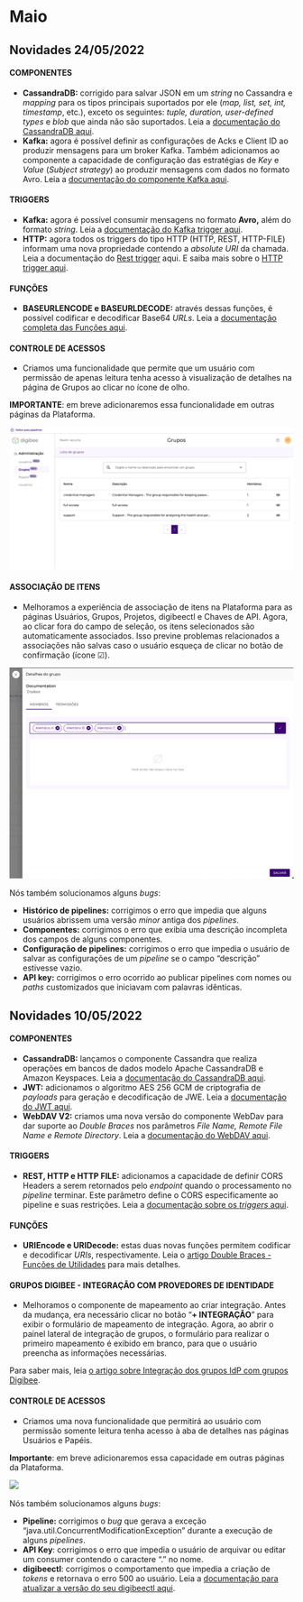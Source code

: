 # Maio

## Novidades 24/05/2022

#### **COMPONENTES**

* **CassandraDB:** corrigido para salvar JSON em um _string_ no Cassandra e _mapping_ para os tipos principais suportados por ele (_map, list, set, int, timestamp_, etc.), exceto os seguintes: _tuple, duration, user-defined types_ e _blob_ que ainda não são suportados. Leia a [documentação do CassandraDB aqui](../../components/structured-data/cassandra-db.md).
* **Kafka:** agora é possível definir as configurações de Acks e Client ID ao produzir mensagens para um broker Kafka. Também adicionamos ao componente a capacidade de configuração das estratégias de _Key_ e _Value_ (_Subject strategy_) ao produzir mensagens com dados no formato Avro. Leia a [documentação do componente Kafka aqui](../../components/queues-and-messaging/kafka.md).

#### **TRIGGERS**

* **Kafka:** agora é possível consumir mensagens no formato **Avro,** além do formato _string_. Leia a [documentação do Kafka trigger aqui](../../components/triggers/kafka-trigger.md).
* **HTTP:** agora todos os triggers do tipo HTTP (HTTP, REST, HTTP-FILE) informam uma nova propriedade contendo a _absolute URI_ da chamada. Leia a documentação do [Rest trigger](../../components/triggers/rest-trigger.md) aqui. E saiba mais sobre o [HTTP trigger aqui](../../components/triggers/http-trigger.md).

#### **FUNÇÕES**

* **BASEURLENCODE e BASEURLDECODE:** através dessas funções, é possível codificar e decodificar Base64 _URLs_. Leia a [documentação completa das Funções aqui](../../build/double-braces/funcoes-double-braces/double-braces-funcoes-de-utilidades.md).

#### **CONTROLE DE ACESSOS**

* Criamos uma funcionalidade que permite que um usuário com permissão de apenas leitura tenha acesso à visualização de detalhes na página de Grupos ao clicar no ícone de olho.

**IMPORTANTE**: em breve adicionaremos essa funcionalidade em outras páginas da Plataforma.

![](<../../.gitbook/assets/image1 (3).png>)

#### **ASSOCIAÇÃO DE ITENS**

* Melhoramos a experiência de associação de itens na Plataforma para as páginas Usuários, Grupos, Projetos, digibeectl e Chaves de API. Agora, ao clicar fora do campo de seleção, os itens selecionados são automaticamente associados. Isso previne problemas relacionados a associações não salvas caso o usuário esqueça de clicar no botão de confirmação (ícone ☑).

![](<../../.gitbook/assets/image2 (1).png>)

Nós também solucionamos alguns _bugs_:

* **Histórico de pipelines:** corrigimos o erro que impedia que alguns usuários abrissem uma versão _minor_ antiga dos _pipelines_.
* **Componentes:** corrigimos o erro que exibia uma descrição incompleta dos campos de alguns componentes.
* **Configuração de pipelines:** corrigimos o erro que impedia o usuário de salvar as configurações de um _pipeline_ se o campo “descrição” estivesse vazio.
* **API key:** corrigimos o erro ocorrido ao publicar pipelines com nomes ou _paths_ customizados que iniciavam com palavras idênticas.

## Novidades 10/05/2022

#### **COMPONENTES** <a href="#h_688fea3d7b" id="h_688fea3d7b"></a>

* **CassandraDB:** lançamos o componente Cassandra que realiza operações em bancos de dados modelo Apache CassandraDB e Amazon Keyspaces. Leia a [documentação do CassandraDB aqui](../../components/structured-data/cassandra-db.md).
* **JWT:** adicionamos o algoritmo AES 256 GCM de criptografia de _payloads_ para geração e decodificação de JWE. Leia a [documentação do JWT aqui](../../components/security-components/jwt-new.md).
* **WebDAV V2:** criamos uma nova versão do componente WebDav para dar suporte ao _Double Braces_ nos parâmetros _File Name, Remote File Name e Remote Directory_. Leia a [documentação do WebDAV aqui](../../components/file-storage/webdav.md).

#### **TRIGGERS** <a href="#h_a0065a34e4" id="h_a0065a34e4"></a>

* **REST, HTTP e HTTP FILE:** adicionamos a capacidade de definir CORS Headers a serem retornados pelo _endpoint_ quando o processamento no _pipeline_ terminar. Este parâmetro define o CORS especificamente ao pipeline e suas restrições. Leia a [documentação sobre os _triggers_ aqui](../../components/triggers/).

#### **FUNÇÕES** <a href="#h_e225ef93c2" id="h_e225ef93c2"></a>

* **URIEncode e URIDecode:** estas duas novas funções permitem codificar e decodificar _URIs_, respectivamente. Leia o [artigo Double Braces - Funções de Utilidades](../../build/double-braces/funcoes-double-braces/double-braces-funcoes-de-utilidades.md) para mais detalhes.

#### **GRUPOS DIGIBEE - INTEGRAÇÃO COM PROVEDORES DE IDENTIDADE** <a href="#h_3c33c27e05" id="h_3c33c27e05"></a>

* Melhoramos o componente de mapeamento ao criar integração. Antes da mudança, era necessário clicar no botão “**+ INTEGRAÇÃO**” para exibir o formulário de mapeamento de integração. Agora, ao abrir o painel lateral de integração de grupos, o formulário para realizar o primeiro mapeamento é exibido em branco, para que o usuário preencha as informações necessárias.

Para saber mais, leia [o artigo sobre Integração dos grupos IdP com grupos Digibee](../../administration/integracao-de-provedor-de-identidades/integracao-dos-grupos-idp-com-grupos-digibee.md).

#### **CONTROLE DE ACESSOS** <a href="#h_98c3fd15f7" id="h_98c3fd15f7"></a>

* Criamos uma nova funcionalidade que permitirá ao usuário com permissão somente leitura tenha acesso à aba de detalhes nas páginas Usuários e Papéis.

**Importante**: em breve adicionaremos essa capacidade em outras páginas da Plataforma.

![](../../.gitbook/assets/WCxGRqR4GfHEyYuZJspuwDf11xiHrS5MaD7QiFoQjqqP4heAo6nvezyzL0r7gN5pqdyoJCLQYG4yU7GefQXqaiM2GtzXC6AgFM\_eIx9Lgj2cFWxUr56jfOqDYHl4ddMtTn9Y7osfsCgxoJcALQ.png)

Nós também solucionamos alguns _bugs_:

* **Pipeline:** corrigimos o _bug_ que gerava a exceção “java.util.ConcurrentModificationException” durante a execução de alguns _pipelines_.
* **API Key**: corrigimos o erro que impedia o usuário de arquivar ou editar um consumer contendo o caractere “.” no nome.
* **digibeectl**: corrigimos o comportamento que impedia a criação de _tokens_ e retornava o erro 500 ao usuário. Leia a [documentação para atualizar a versão do seu digibeectl aqui](../../plataforma/digibeectl/).
